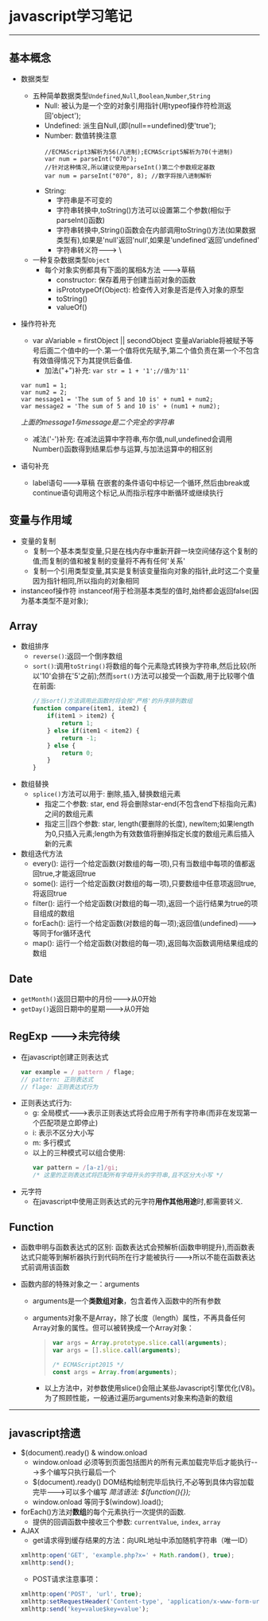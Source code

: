 # javascript学习笔记

---

## 基本概念
- 数据类型
  - 五种简单数据类型`Undefined`,`Null`,`Boolean`,`Number`,`String`
    - Null: 被认为是一个空的对象引用指针(用typeof操作符检测返回'object');
    - Undefined: 派生自Null,(即(null==undefined)使'true');
    - Number: 数值转换注意
      ```
      //ECMAScript3解析为56(八进制);ECMAScript5解析为70(十进制)
      var num = parseInt("070");
      //针对这种情况,所以建议使用parseInt()第二个参数规定基数
      var num = parseInt("070", 8);	//数字将按八进制解析
      ```
    - String: 
      - 字符串是不可变的
      - 字符串转换中,toString()方法可以设置第二个参数(相似于parseInt()函数)
      - 字符串转换中,String()函数会在内部调用toString()方法(如果数据类型有),如果是'null'返回'null',如果是'undefined'返回'undefined'
      - 字符串转义符---> \
  - 一种复杂数据类型`Object`
    - 每个对象实例都具有下面的属相&方法 --->草稿
      - constructor: 保存着用于创建当前对象的函数
      - isPrototypeOf(Object): 检查传入对象是否是传入对象的原型
      - toString()
      - valueOf()

- 操作符补充
  - var aVariable = firstObject || secondObject
    变量aVariable将被赋予等号后面二个值中的一个.第一个值将优先赋予,第二个值负责在第一个不包含有效值得情况下为其提供后备值.
    - 加法("+")补充: `var str = 1 + '1';//值为'11'`
  ```
  var num1 = 1;
  var num2 = 2;
  var message1 = 'The sum of 5 and 10 is' + num1 + num2;
  var message2 = 'The sum of 5 and 10 is' + (num1 + num2);
  ```
  _上面的message1与message是二个完全的字符串_
  - 减法('-')补充: 在减法运算中字符串,布尔值,null,undefined会调用Number()函数得到结果后参与运算,与加法运算中的相区别

- 语句补充
  - label语句--->草稿
    在嵌套的条件语句中标记一个循环,然后由break或continue语句调用这个标记,从而指示程序中断循环或继续执行

## 变量与作用域

- 变量的复制
  - 复制一个基本类型变量,只是在栈内存中重新开辟一块空间储存这个复制的值;而复制的值和被复制的变量将不再有任何'关系'
  - 复制一个引用类型变量,其实是复制该变量指向对象的指针,此时这二个变量因为指针相同,所以指向的对象相同
- instanceof操作符
  instanceof用于检测基本类型的值时,始终都会返回false(因为基本类型不是对象);

## Array

- 数组排序
  - `reverse()`:返回一个倒序数组
  - `sort()`:调用`toString()`将数组的每个元素隐式转换为字符串,然后比较(所以'10'会排在'5'之前);然而`sort()`方法可以接受一个函数,用于比较哪个值在前面:
    ```javascript
    //当sort()方法调用此函数时将会按'严格'的升序排列数组
    function compare(item1, item2) {
    	if(item1 > item2) {
    		return 1;
    	} else if(item1 < item2) {
    		return -1;
    	} else {
    		return 0;
    	}
    }
    ```
- 数组替换
  - `splice()`方法可以用于: 删除,插入,替换数组元素
    - 指定二个参数: star, end 将会删除star-end(不包含end下标指向元素)之间的数组元素
    - 指定三||四个参数: star, length(要删除的长度), newItem;如果length为0,只插入元素;length为有效数值将删掉指定长度的数组元素后插入新的元素
- 数组迭代方法
  - every(): 运行一个给定函数(对数组的每一项),只有当数组中每项的值都返回true,才能返回true
  - some(): 运行一个给定函数(对数组的每一项),只要数组中任意项返回true,将返回true
  - filter(): 运行一个给定函数(对数组的每一项),返回一个运行结果为true的项目组成的数组
  - forEach(): 运行一个给定函数(对数组的每一项);返回值(undefined)--->等同于for循环迭代
  - map(): 运行一个给定函数(对数组的每一项),返回每次函数调用结果组成的数组

## Date

- `getMonth()`返回日期中的月份--->从0开始
- `getDay()`返回日期中的星期--->从0开始


## RegExp --->未完待续

- 在javascript创建正则表达式
  ```javascript
  var example = / pattern / flage;
  // pattern: 正则表达式
  // flage: 正则表达式行为
  ```
- 正则表达式行为:
  - g: 全局模式--->表示正则表达式将会应用于所有字符串(而非在发现第一个匹配项是立即停止)
  - i: 表示不区分大小写
  - m: 多行模式
  - 以上的三种模式可以组合使用:
    ```javascript
    var pattern = /[a-z]/gi;
    /* 这里的正则表达式将匹配所有字母开头的字符串,且不区分大小写 */
    ```
- 元字符
  - 在javascript中使用正则表达式的元字符**用作其他用途**时,都需要转义.

## Function

- 函数申明与函数表达式的区别: 函数表达式会预解析(函数申明提升),而函数表达式只能等到解析器执行到代码所在行才能被执行--->所以不能在函数表达式前调用该函数

- 函数内部的特殊对象之一：arguments

  - arguments是一个**类数组对象**，包含着传入函数中的所有参数

  - arguments对象不是Array，除了长度（length）属性，不再具备任何Array对象的属性。但可以被转换成一个Array对象：

    > ```javascript
    > var args = Array.prototype.slice.call(arguments);
    > var args = [].slice.call(arguments);
    >
    > /* ECMAScript2015 */
    > const args = Array.from(arguments);
    > ```

    - 以上方法中，对参数使用slice()会阻止某些Javascript引擎优化(V8)。为了照顾性能，一般通过遍历arguments对象来构造新的数组


---
## javascript捨遗

- $(document).ready() & window.onload
  - window.onload 必须等到页面包括图片的所有元素加载完毕后才能执行--->多个编写只执行最后一个
  - $(document).ready() DOM结构绘制完毕后执行,不必等到具体内容加载完毕--->可以多个编写
    _简洁语法: $(function(){});_
  - window.onload 等同于$(window).load();
- forEach()方法对**数组**的每个元素执行一次提供的函数.
  - 提供的回调函数中接收三个参数: `currentValue`, `index`, `array`
- AJAX 
  - get请求得到缓存结果的方法：向URL地址中添加随机字符串（唯一ID）
  ```javascript
  xmlhttp:open('GET', 'example.php?x=' + Math.random(), true);
  xmlhttp:send();
  ```
  - POST请求注意事项：
  ```javascript
  xmlhttp:open('POST', 'url', true);
  xmlhttp:setRequestHeader('Content-type', 'application/x-www-form-urlencoded'); 
  xmlhttp:send('key=value$key=value');
  ```